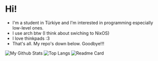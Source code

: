 # Hi!
- I'm a student in Türkiye and I'm interested in programming especially low-level ones.
- I use arch btw (I think about swiching to NixOS)
- I love thinkpads :3
- That's all. My repo's down below. Goodbye!!!

![My Github Stats](https://github-readme-stats.vercel.app/api?username=CnegAsuy&show_icons=true&theme=transparent&title_color=dcdcdc&text_color=dcdcdc&icon_color=7304e2&hide_border=true&cache_seconds76000)
![Top Langs](https://github-readme-stats.vercel.app/api/top-langs/?username=CnegAsuy&hide_progress=false&show_icons=true&theme=transparent&title_color=dcdcdc&text_color=dcdcdc&icon_color=7304e2&hide_border=true&cache_seconds76000)
![Readme Card](https://github-readme-stats.vercel.app/api/pin/?username=CnegAsuy&repo=wid&show_icons=true&theme=transparent&title_color=dcdcdc&text_color=dcdcdc&icon_color=7304e2&hide_border=true&cache_seconds76000)
